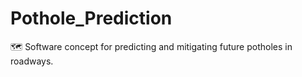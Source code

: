 # Pothole_Prediction
🗺️ Software concept for predicting and mitigating future potholes in roadways. 
